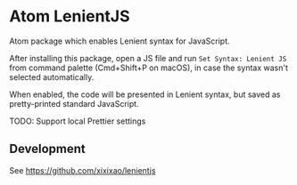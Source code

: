 # Atom LenientJS

Atom package which enables Lenient syntax for JavaScript.

After installing this package, open a JS file and run `Set Syntax: Lenient JS` from command palette (Cmd+Shift+P on macOS), in case the syntax wasn't selected automatically.

When enabled, the code will be presented in Lenient syntax, but saved as pretty-printed standard JavaScript.

TODO: Support local Prettier settings

## Development

See https://github.com/xixixao/lenientjs
